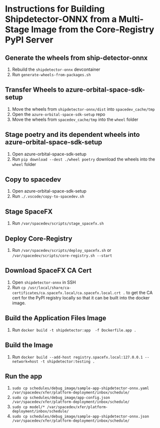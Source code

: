 # Instructions for Building Shipdetector-ONNX from a Multi-Stage Image from the Core-Registry PyPI Server

## Generate the wheels from ship-detector-onnx
1. Rebuild the `shipdetector-onnx` devcontainer
1. Run `generate-wheels-from-packages.sh`

## Transfer Wheels to azure-orbital-space-sdk-setup
1. Move the wheels from `shipdetector-onnx/dist` into `spacedev_cache/tmp`
1. Open the `azure-orbital-space-sdk-setup` repo
1. Move the wheels from `spacedev_cache/tmp` into the `wheel` folder

## Stage poetry and its dependent wheels into azure-orbital-space-sdk-setup
1. Open azure-orbital-space-sdk-setup
1. Run `pip download --dest ./wheel poetry` download the wheels into the `wheel` folder

## Copy to spacedev
1. Open azure-orbital-space-sdk-setup
1. Run `./.vscode/copy-to-spacedev.sh`

## Stage SpaceFX
1. Run `/var/spacedev/scripts/stage_spacefx.sh`

## Deploy Core-Registry 
1. Run `/var/spacedev/scripts/deploy_spacefx.sh` or `/var/spacedev/scripts/core-registry.sh --start`

## Download SpaceFX CA Cert
1. Open `shipdetector-onnx` in SSH
1. Run `cp /usr/local/share/ca-certificates/ca.spacefx.local/ca.spacefx.local.crt .` to get the CA cert for the PyPI registry locally so that it can be built into the docker image.

## Build the Application Files Image
1. Run `docker build -t shipdetector:app  -f Dockerfile.app .`

## Build the Image
1. Run `docker build --add-host registry.spacefx.local:127.0.0.1 --network=host -t shipdetector:testing .`

## Run the app
1. `sudo cp schedules/debug_image/sample-app-shipdetector-onnx.yaml /var/spacedev/xfer/platform-deployment/inbox/schedule/`
1. `sudo cp schedules/debug_image/app-config.json /var/spacedev/xfer/platform-deployment/inbox/schedule/`
1. `sudo cp model/* /var/spacedev/xfer/platform-deployment/inbox/schedule/`
1. `sudo cp schedules/debug_image/sample-app-shipdetector-onnx.json /var/spacedev/xfer/platform-deployment/inbox/schedule/`